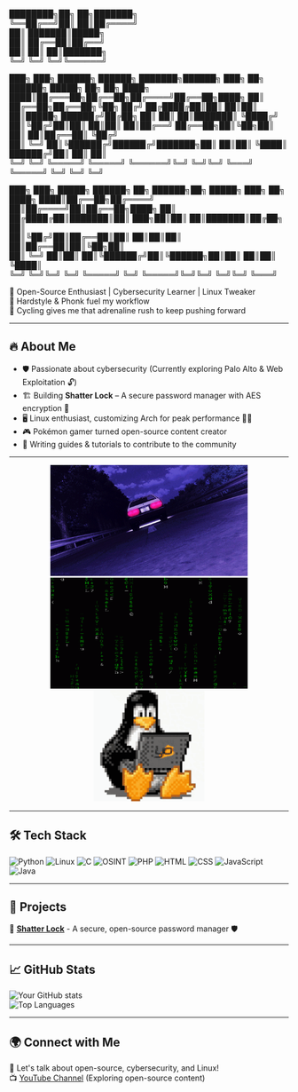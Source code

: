 ████████╗██╗  ██╗███████╗                                                          
╚══██╔══╝██║  ██║██╔════╝                                                          
   ██║   ███████║█████╗                                                            
   ██║   ██╔══██║██╔══╝                                                            
   ██║   ██║  ██║███████╗                                                          
   ╚═╝   ╚═╝  ╚═╝╚══════╝                                                          
                                                                                   
███╗   ███╗ ██████╗ ██████╗ ███████╗██████╗ ███╗   ██╗    ██████╗  █████╗ ██╗   ██╗
████╗ ████║██╔═══██╗██╔══██╗██╔════╝██╔══██╗████╗  ██║    ██╔══██╗██╔══██╗╚██╗ ██╔╝
██╔████╔██║██║   ██║██║  ██║█████╗  ██████╔╝██╔██╗ ██║    ██║  ██║███████║ ╚████╔╝ 
██║╚██╔╝██║██║   ██║██║  ██║██╔══╝  ██╔══██╗██║╚██╗██║    ██║  ██║██╔══██║  ╚██╔╝  
██║ ╚═╝ ██║╚██████╔╝██████╔╝███████╗██║  ██║██║ ╚████║    ██████╔╝██║  ██║   ██║   
╚═╝     ╚═╝ ╚═════╝ ╚═════╝ ╚══════╝╚═╝  ╚═╝╚═╝  ╚═══╝    ╚═════╝ ╚═╝  ╚═╝   ╚═╝   
                                                                                   
███╗   ███╗ █████╗  ██████╗ ██╗ ██████╗██╗ █████╗ ███╗   ██╗                       
████╗ ████║██╔══██╗██╔════╝ ██║██╔════╝██║██╔══██╗████╗  ██║                       
██╔████╔██║███████║██║  ███╗██║██║     ██║███████║██╔██╗ ██║                       
██║╚██╔╝██║██╔══██║██║   ██║██║██║     ██║██╔══██║██║╚██╗██║                       
██║ ╚═╝ ██║██║  ██║╚██████╔╝██║╚██████╗██║██║  ██║██║ ╚████║                       
╚═╝     ╚═╝╚═╝  ╚═╝ ╚═════╝ ╚═╝ ╚═════╝╚═╝╚═╝  ╚═╝╚═╝  ╚═══╝                       
                                                                                   
                                                                                                                                                                                                                           

🚀 Open-Source Enthusiast | Cybersecurity Learner | Linux Tweaker  
🎵 Hardstyle & Phonk fuel my workflow  
🚴 Cycling gives me that adrenaline rush to keep pushing forward  

---  

## 🔥 About Me  
- 🛡️ Passionate about cybersecurity (Currently exploring Palo Alto & Web Exploitation 🔓)  
- 🏗️ Building **Shatter Lock** – A secure password manager with AES encryption 🔐  
- 🖥️ Linux enthusiast, customizing Arch for peak performance 🏴‍☠️  
- 🎮 Pokémon gamer turned open-source content creator  
- 📝 Writing guides & tutorials to contribute to the community  

---  

<p align="center">
  <img src="https://raw.githubusercontent.com/BroccoliSnivy/BroccoliSnivy/main/assets/drift.gif" height="200px">
  <img src="https://raw.githubusercontent.com/BroccoliSnivy/BroccoliSnivy/main/assets/matrix.gif" height="200px">
  <img src="https://raw.githubusercontent.com/BroccoliSnivy/BroccoliSnivy/main/assets/tux.gif" height="200px">
</p>

---  

## 🛠️ Tech Stack  

![Python](https://img.shields.io/badge/-Python-05122A?style=flat&logo=python)
![Linux](https://img.shields.io/badge/-Linux-05122A?style=flat&logo=linux)
![C](https://img.shields.io/badge/-C-05122A?style=flat&logo=c&logoColor=A8B9CC)
![OSINT](https://img.shields.io/badge/-OSINT-05122A?style=flat&logo=opensourceinitiative)
![PHP](https://img.shields.io/badge/-PHP-05122A?style=flat&logo=php)
![HTML](https://img.shields.io/badge/-HTML-05122A?style=flat&logo=html5)
![CSS](https://img.shields.io/badge/-CSS-05122A?style=flat&logo=css3&logoColor=blue)
![JavaScript](https://img.shields.io/badge/-JavaScript-05122A?style=flat&logo=javascript)
![Java](https://img.shields.io/badge/-Java-05122A?style=flat&logo=java)

---  

## 🚀 Projects  

🔹 [**Shatter Lock**](https://github.com/BroccoliSnivy/ShatterLock) - A secure, open-source password manager 🛡️   

---  

## 📈 GitHub Stats  

![Your GitHub stats](https://github-readme-stats.vercel.app/api?username=yourusername&show_icons=true&theme=tokyonight)  
![Top Languages](https://github-readme-stats.vercel.app/api/top-langs/?username=yourusername&layout=compact&theme=tokyonight)  

---  

## 🌍 Connect with Me  
💬 Let's talk about open-source, cybersecurity, and Linux!  
📺 [YouTube Channel](https://www.youtube.com/@TheLegionaryMind) (Exploring open-source content)
